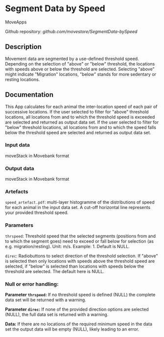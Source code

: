 # Segment Data by Speed
MoveApps

Github repository: *github.com/movestore/SegmentData-bySpeed*

## Description
Movement data are segmented by a use-defined threshold speed. Depending on the selection of "above" or "below" threshold, the locations with speeds above or below the threshold are selected. Selecting "above" might indicate "Migration" locations, "below" stands for more sedentary or resting locations.

## Documentation
This App calculates for each animal the inter-location speed of each pair of successive locations. If the user selected to filter for "above" threshold locations, all locations from and to which the threshold speed is exceeded are selected and returned as output data set. If the user selected to filter for "below" threshold locations, all locations from and to which the speed falls below the threshold speed are selected and returned as output data set.

### Input data
moveStack in Movebank format

### Output data
moveStack in Movebank format

### Artefacts
`speed_artefact.pdf`: multi-layer histogramme of the distributions of speed for each animal in the input data set. A cut-off horizontal line represents your provided threshold speed.

### Parameters 
`thrspeed`: Threshold speed that the selected segments (positions from and to which the segment goes) need to exceed or fall below for selection (as e.g. migration/resting). Unit: m/s. Example: 1. Default is NULL.

`direc`: Radiobuttons to select direction of the threshold selection. If "above" is selected then only locations with speeds above the threshold speed are selected, if "below" is selected than locations with speeds below the threshold are selected. The default here is NULL.

### Null or error handling:
**Parameter `thrspeed`:** If no threshold speed is defined (NULL) the complete data set will be returned with a warning.

**Parameter `direc`:** If none of the provided direction options are selected (NULL), the full data set is returned with a warning.

**Data:** If there are no locations of the required minimum speed in the data set the output data will be empty (NULL), likely leading to an error.